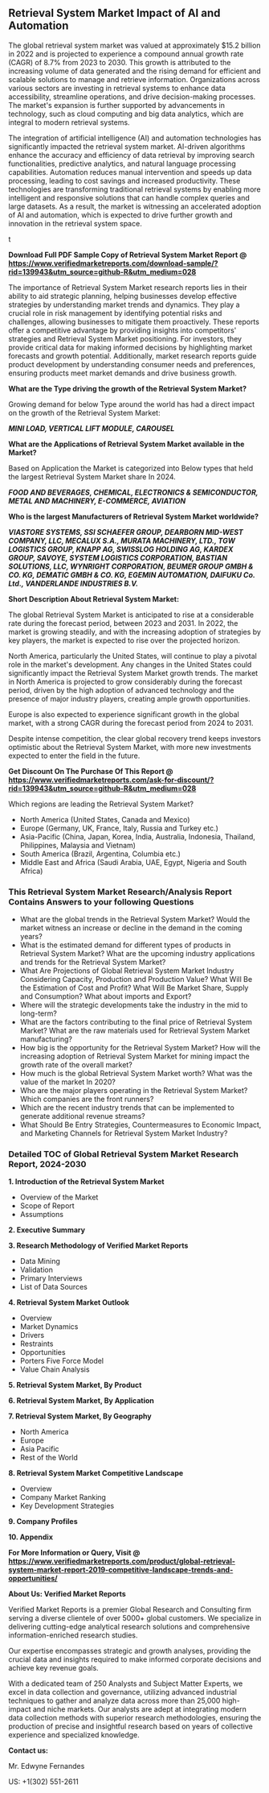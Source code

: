 <h2>Retrieval System Market Impact of AI and Automation</h2><p>The global retrieval system market was valued at approximately $15.2 billion in 2022 and is projected to experience a compound annual growth rate (CAGR) of 8.7% from 2023 to 2030. This growth is attributed to the increasing volume of data generated and the rising demand for efficient and scalable solutions to manage and retrieve information. Organizations across various sectors are investing in retrieval systems to enhance data accessibility, streamline operations, and drive decision-making processes. The market's expansion is further supported by advancements in technology, such as cloud computing and big data analytics, which are integral to modern retrieval systems.</p><p>The integration of artificial intelligence (AI) and automation technologies has significantly impacted the retrieval system market. AI-driven algorithms enhance the accuracy and efficiency of data retrieval by improving search functionalities, predictive analytics, and natural language processing capabilities. Automation reduces manual intervention and speeds up data processing, leading to cost savings and increased productivity. These technologies are transforming traditional retrieval systems by enabling more intelligent and responsive solutions that can handle complex queries and large datasets. As a result, the market is witnessing an accelerated adoption of AI and automation, which is expected to drive further growth and innovation in the retrieval system space.</p>t</p><p id="" class=""><strong>Download Full PDF Sample Copy of Retrieval System Market Report @ <a href="https://www.verifiedmarketreports.com/download-sample/?rid=139943&utm_source=github-R&utm_medium=028" target="_blank">https://www.verifiedmarketreports.com/download-sample/?rid=139943&utm_source=github-R&utm_medium=028</a></strong></p><p>The importance of&nbsp;Retrieval System Market research reports lies in their ability to aid strategic planning, helping businesses develop effective strategies by understanding market trends and dynamics. They play a crucial role in risk management by identifying potential risks and challenges, allowing businesses to mitigate them proactively. These reports offer a competitive advantage by providing insights into competitors' strategies and Retrieval System Market positioning. For investors, they provide critical data for making informed decisions by highlighting market forecasts and growth potential. Additionally, market research reports guide product development by understanding consumer needs and preferences, ensuring products meet market demands and drive business growth.</p><p><strong>What are the&nbsp;Type driving the growth of the Retrieval System Market?</strong></p><p id="" class="">Growing demand for below Type around the world has had a direct impact on the growth of the Retrieval System Market:</p><em><strong>MINI LOAD, VERTICAL LIFT MODULE, CAROUSEL</strong></em></p><strong>What are the&nbsp;Applications&nbsp;of Retrieval System Market available in the Market?</strong></p><p id="" class="">Based on Application the Market is categorized into Below types that held the largest Retrieval System Market share In 2024.</p><em><strong>FOOD AND BEVERAGES, CHEMICAL, ELECTRONICS & SEMICONDUCTOR, METAL AND MACHINERY, E-COMMERCE, AVIATION</strong></em></p><strong>Who is the largest Manufacturers of Retrieval System Market worldwide?</strong></p><p><em><strong>VIASTORE SYSTEMS, SSI SCHAEFER GROUP, DEARBORN MID-WEST COMPANY, LLC, MECALUX S.A., MURATA MACHINERY, LTD., TGW LOGISTICS GROUP, KNAPP AG, SWISSLOG HOLDING AG, KARDEX GROUP, SAVOYE, SYSTEM LOGISTICS CORPORATION, BASTIAN SOLUTIONS, LLC, WYNRIGHT CORPORATION, BEUMER GROUP GMBH & CO. KG, DEMATIC GMBH & CO. KG, EGEMIN AUTOMATION, DAIFUKU Co. Ltd., VANDERLANDE INDUSTRIES B.V.</strong></em></p><p id="" class=""><strong>Short Description About Retrieval System Market:</strong></p><p>The global Retrieval System Market is anticipated to rise at a considerable rate during the forecast period, between 2023 and 2031. In 2022, the market is growing steadily, and with the increasing adoption of strategies by key players, the market is expected to rise over the projected horizon.</p><p>North America, particularly the United States, will continue to play a pivotal role in the market's development. Any changes in the United States could significantly impact the Retrieval System Market growth trends. The market in North America is projected to grow considerably during the forecast period, driven by the high adoption of advanced technology and the presence of major industry players, creating ample growth opportunities.</p><p>Europe is also expected to experience significant growth in the global market, with a strong CAGR during the forecast period from 2024 to 2031.</p><p>Despite intense competition, the clear global recovery trend keeps investors optimistic about the Retrieval System Market, with more new investments expected to enter the field in the future.</p><p id="" class=""><strong>Get Discount On The Purchase Of This Report @ <a href="https://www.verifiedmarketreports.com/ask-for-discount/?rid=139943&utm_source=github-R&utm_medium=028" target="_blank">https://www.verifiedmarketreports.com/ask-for-discount/?rid=139943&utm_source=github-R&utm_medium=028</a></strong></p>Which regions are leading the Retrieval System Market?</p><ul><li>North America (United States, Canada and Mexico)</li><li>Europe (Germany, UK, France, Italy, Russia and Turkey etc.)</li><li>Asia-Pacific (China, Japan, Korea, India, Australia, Indonesia, Thailand, Philippines, Malaysia and Vietnam)</li><li>South America (Brazil, Argentina, Columbia etc.)</li><li>Middle East and Africa (Saudi Arabia, UAE, Egypt, Nigeria and South Africa)</li></ul><h3 id="" class="">This Retrieval System Market Research/Analysis Report Contains Answers to your following Questions</h3><ul><li>What are the global trends in the Retrieval System Market? Would the market witness an increase or decline in the demand in the coming years?</li><li>What is the estimated demand for different types of products in Retrieval System Market? What are the upcoming industry applications and trends for the Retrieval System Market?</li><li>What Are Projections of Global Retrieval System Market Industry Considering Capacity, Production and Production Value? What Will Be the Estimation of Cost and Profit? What Will Be Market Share, Supply and Consumption? What about imports and Export?</li><li>Where will the strategic developments take the industry in the mid to long-term?</li><li>What are the factors contributing to the final price of Retrieval System Market? What are the raw materials used for Retrieval System Market manufacturing?</li><li>How big is the opportunity for the Retrieval System Market? How will the increasing adoption of Retrieval System Market for mining impact the growth rate of the overall market?</li><li>How much is the global Retrieval System Market worth? What was the value of the market In 2020?</li><li>Who are the major players operating in the Retrieval System Market? Which companies are the front runners?</li><li>Which are the recent industry trends that can be implemented to generate additional revenue streams?</li><li>What Should Be Entry Strategies, Countermeasures to Economic Impact, and Marketing Channels for Retrieval System Market Industry?</li></ul><h3 id="" class="">Detailed TOC of Global Retrieval System Market Research Report, 2024-2030</h3><p id="" class=""><strong>1. Introduction of the Retrieval System Market</strong></p><ul><li>Overview of the Market</li><li>Scope of Report</li><li>Assumptions</li></ul><p id="" class=""><strong>2. Executive Summary</strong></p><p id="" class=""><strong>3. Research Methodology of Verified Market Reports</strong></p><ul><li>Data Mining</li><li>Validation</li><li>Primary Interviews</li><li>List of Data Sources</li></ul><p id="" class=""><strong>4. Retrieval System Market Outlook</strong></p><ul><li>Overview</li><li>Market Dynamics</li><li>Drivers</li><li>Restraints</li><li>Opportunities</li><li>Porters Five Force Model</li><li>Value Chain Analysis</li></ul><p id="" class=""><strong>5. Retrieval System Market, By Product</strong></p><p id="" class=""><strong>6. Retrieval System Market, By Application</strong></p><p id="" class=""><strong>7. Retrieval System Market, By Geography</strong></p><ul><li>North America</li><li>Europe</li><li>Asia Pacific</li><li>Rest of the World</li></ul><p id="" class=""><strong>8. Retrieval System Market Competitive Landscape</strong></p><ul><li>Overview</li><li>Company Market Ranking</li><li>Key Development Strategies</li></ul><p id="" class=""><strong>9. Company Profiles</strong></p><p id="" class=""><strong>10. Appendix</strong></p><p id="" class=""><strong>For More Information or Query, Visit @ <a href="https://www.verifiedmarketreports.com/product/global-retrieval-system-market-report-2019-competitive-landscape-trends-and-opportunities/" target="_blank">https://www.verifiedmarketreports.com/product/global-retrieval-system-market-report-2019-competitive-landscape-trends-and-opportunities/</a></strong></p><p id="" class=""><strong>About Us: Verified Market Reports</strong></p><p id="" class="">Verified Market Reports is a premier Global Research and Consulting firm serving a diverse clientele of over 5000+ global customers. We specialize in delivering cutting-edge analytical research solutions and comprehensive information-enriched research studies.</p><p id="" class="">Our expertise encompasses strategic and growth analyses, providing the crucial data and insights required to make informed corporate decisions and achieve key revenue goals.</p><p id="" class="">With a dedicated team of 250 Analysts and Subject Matter Experts, we excel in data collection and governance, utilizing advanced industrial techniques to gather and analyze data across more than 25,000 high-impact and niche markets. Our analysts are adept at integrating modern data collection methods with superior research methodologies, ensuring the production of precise and insightful research based on years of collective experience and specialized knowledge.</p><p id="" class=""><strong>Contact us:</strong></p><p id="" class="">Mr. Edwyne Fernandes</p><p id="" class="">US: +1(302) 551-2611</p>